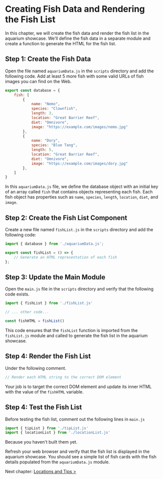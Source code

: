 # Creating Fish Data and Rendering the Fish List

In this chapter, we will create the fish data and render the fish list in the aquarium showcase. We'll define the fish data in a separate module and create a function to generate the HTML for the fish list.

## Step 1: Create the Fish Data

Open the file named `aquariumData.js` in the `scripts` directory and add the following code. Add at least 5 more fish with some valid URLs of fish images you can find on the Web.

```javascript
export const database = {
    fish: [
        {
            name: "Nemo",
            species: "Clownfish",
            length: 3,
            location: "Great Barrier Reef",
            diet: "Omnivore",
            image: "https://example.com/images/nemo.jpg"
        },
        {
            name: "Dory",
            species: "Blue Tang",
            length: 5,
            location: "Great Barrier Reef",
            diet: "Omnivore",
            image: "https://example.com/images/dory.jpg"
        },
    ]
}
```

In this `aquariumData.js` file, we define the database object with an initial key of an array called `fish` that contains objects representing each fish. Each fish object has properties such as `name`, `species`, `length`, `location`, `diet`, and `image`.

## Step 2: Create the Fish List Component

Create a new file named `fishList.js` in the `scripts` directory and add the following code:

```javascript
import { database } from './aquariumData.js';

export const fishList = () => {
    // Generate an HTML representation of each fish
};
```

## Step 3: Update the Main Module

Open the `main.js` file in the `scripts` directory and verify that the following code exists.

```javascript
import { fishList } from './fishList.js'

// ... other code...

const fishHTML = fishList()
```

This code ensures that the `fishList` function is imported from the `fishList.js` module and called to generate the fish list in the aquarium showcase.

## Step 4: Render the Fish List

Under the following comment.

```js
// Render each HTML string to the correct DOM element
```

Your job is to target the correct DOM element and update its inner HTML with the value of the `fishHTML` variable.

## Step 4: Test the Fish List

Before testing the fish list, comment out the following lines in `main.js`

```js
import { tipList } from './tipList.js'
import { locationList } from './locationList.js'
```

Because you haven't built them yet.

Refresh your web browser and verify that the fish list is displayed in the aquarium showcase. You should see a simple list of fish cards with the fish details populated from the `aquariumData.js` module.

Next chapter: [Locations and Tips >](./MA_LOCATION_TIPS.md)
